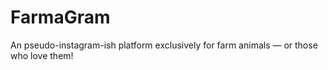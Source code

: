 # FarmaGram

An pseudo-instagram-ish platform exclusively for farm animals — or those who love them!
